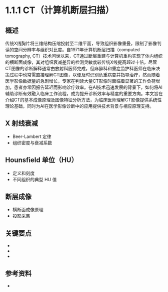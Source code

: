 # 1.1.1 CT（计算机断层扫描）

## 概述

传统X线胸片将三维结构压缩投射至二维平面，导致组织影像重叠，限制了影像判读的空间分辨率与组织对比度。自1971年计算机断层扫描（computed tomography, CT）技术问世以来，CT通过断层重建与计算机重构实现了体内组织的横断面成像，其对组织衰减差异的检测灵敏度较传统X线提高超过十倍，尽管CT图像的诊断解释通常由放射科医师完成，但麻醉科和重症监护科医师在临床决策过程中也常需直接理解CT图像，以便及时识别危重病变并指导治疗，然而随着医学影像数据量的急剧增长，专家在判读大量CT影像时面临着显著的工作负荷增加，患者亦常因报告延迟而影响诊疗效率。在AI技术迅速发展的背景下，如何将AI辅助诊断有效融入临床工作流程，成为提升诊断效率与精度的重要方向。本文旨在介绍CT的基本成像原理及图像特征分析方法，为临床医师理解CT影像提供系统性理论基础，同时为AI在医学影像诊断中的应用提供技术背景与相应原理支持。

## X 射线衰减
- Beer-Lambert 定律
- 组织密度与衰减系数

## Hounsfield 单位（HU）
- 定义和刻度
- 不同组织的典型 HU 值

## 断层成像
- 横断面成像原理
- 投影采集

## 关键要点

- 
- 
- 

## 参考资料

- 

